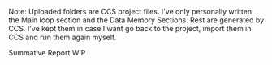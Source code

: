 Note: Uploaded folders are CCS project files. I've only personally written the Main loop section and the Data Memory Sections. Rest are generated by CCS. I've kept them in case I want go back to the project, import them in CCS and run them again myself.

Summative Report WIP
